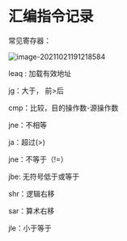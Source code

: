# 汇编指令记录

常见寄存器：

![image-20211021191218584](D:\project\csapp\document\汇编指令.assets\image-20211021191218584.png)

leaq : 加载有效地址

jg：大于， 前>后

cmp：比较，目的操作数-源操作数

jne：不相等

ja：超过(>)

jne：不等于（!=）

jbe: 无符号低于或等于

shr：逻辑右移

sar：算术右移

jle：小于等于

